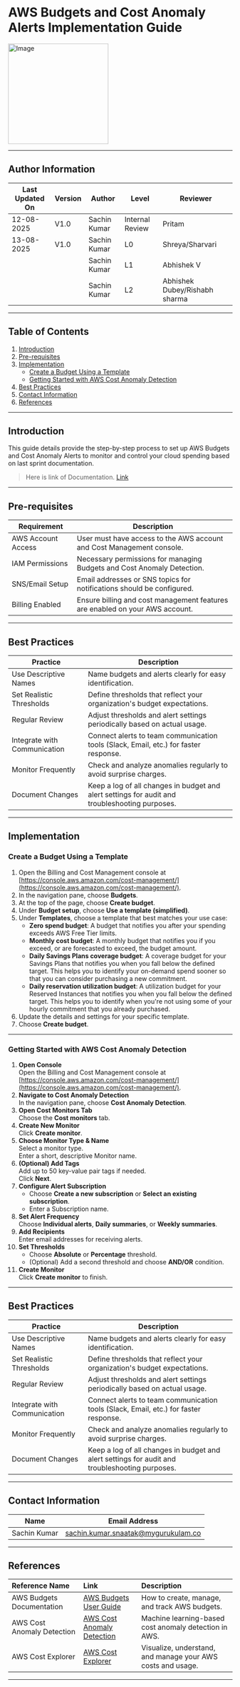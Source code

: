 # AWS Budgets and Cost Anomaly Alerts Implementation Guide

<img width="225" height="225" alt="Image" src="https://github.com/user-attachments/assets/153f2890-9a28-44cb-bb13-bdd4209b8cfb" />


---
## Author Information
| Last Updated On | Version | Author       | Level           | Reviewer   |
|-----------------|---------|--------------|-----------------|------------|
| 12-08-2025      | V1.0    | Sachin Kumar | Internal Review | Pritam     |
| 13-08-2025      | V1.0    | Sachin Kumar | L0              |Shreya/Sharvari|
|                 |         | Sachin Kumar | L1              | Abhishek V |
|                 |         | Sachin Kumar | L2              | Abhishek Dubey/Rishabh sharma|
---

## Table of Contents

1. [Introduction](#introduction)
2. [Pre-requisites](#pre-requisites)
3. [Implementation](#implementation)
   - [Create a Budget Using a Template](#create-a-budget-using-a-template)
   - [Getting Started with AWS Cost Anomaly Detection](#getting-started-with-aws-cost-anomaly-detection)
4. [Best Practices](#best-practices)
5. [Contact Information](#contact-information)
6. [References](#references)

---

## Introduction

This guide details provide the step-by-step process to set up AWS Budgets and Cost Anomaly Alerts to monitor and control your cloud spending based on last sprint documentation.

> Here is link of Documentation. [Link](https://github.com/Snaatak-Apt-Get-Swag/documentation/blob/SCRUM-126-sachin/Cost-Optimization/Budget-And-Cost-Alerts/README.md)

---

## Pre-requisites

| Requirement                | Description                                                                 |
|----------------------------|-----------------------------------------------------------------------------|
| AWS Account Access         | User must have access to the AWS account and Cost Management console.        |
| IAM Permissions            | Necessary permissions for managing Budgets and Cost Anomaly Detection.       |
| SNS/Email Setup            | Email addresses or SNS topics for notifications should be configured.        |
| Billing Enabled            | Ensure billing and cost management features are enabled on your AWS account. |

---

## Best Practices

| Practice                     | Description                                                                                                    |
|------------------------------|----------------------------------------------------------------------------------------------------------------|
| Use Descriptive Names        | Name budgets and alerts clearly for easy identification.                                                       |
| Set Realistic Thresholds     | Define thresholds that reflect your organization's budget expectations.                                         |
| Regular Review               | Adjust thresholds and alert settings periodically based on actual usage.                                       |
| Integrate with Communication | Connect alerts to team communication tools (Slack, Email, etc.) for faster response.                           |
| Monitor Frequently           | Check and analyze anomalies regularly to avoid surprise charges.                                                |
| Document Changes             | Keep a log of all changes in budget and alert settings for audit and troubleshooting purposes.                  |

---

## Implementation

### Create a Budget Using a Template

1. Open the Billing and Cost Management console at [https://console.aws.amazon.com/cost-management/](https://console.aws.amazon.com/cost-management/).
2. In the navigation pane, choose **Budgets**.
3. At the top of the page, choose **Create budget**.
4. Under **Budget setup**, choose **Use a template (simplified)**.
5. Under **Templates**, choose a template that best matches your use case:
    - **Zero spend budget**: A budget that notifies you after your spending exceeds AWS Free Tier limits.
    - **Monthly cost budget**: A monthly budget that notifies you if you exceed, or are forecasted to exceed, the budget amount.
    - **Daily Savings Plans coverage budget**: A coverage budget for your Savings Plans that notifies you when you fall below the defined target. This helps you to identify your on-demand spend sooner so that you can consider purchasing a new commitment.
    - **Daily reservation utilization budget**: A utilization budget for your Reserved Instances that notifies you when you fall below the defined target. This helps you to identify when you're not using some of your hourly commitment that you already purchased.
6. Update the details and settings for your specific template.
7. Choose **Create budget**.

---

### Getting Started with AWS Cost Anomaly Detection

1. **Open Console**  
   Open the Billing and Cost Management console at [https://console.aws.amazon.com/cost-management/](https://console.aws.amazon.com/cost-management/).
2. **Navigate to Cost Anomaly Detection**  
   In the navigation pane, choose **Cost Anomaly Detection**.
3. **Open Cost Monitors Tab**  
   Choose the **Cost monitors** tab.
4. **Create New Monitor**  
   Click **Create monitor**.
5. **Choose Monitor Type & Name**  
   Select a monitor type.  
   Enter a short, descriptive Monitor name.
6. **(Optional) Add Tags**  
   Add up to 50 key-value pair tags if needed.  
   Click **Next**.
7. **Configure Alert Subscription**
   - Choose **Create a new subscription** or **Select an existing subscription**.
   - Enter a Subscription name.
8. **Set Alert Frequency**  
   Choose **Individual alerts**, **Daily summaries**, or **Weekly summaries**.
9. **Add Recipients**  
   Enter email addresses for receiving alerts.
10. **Set Thresholds**
    - Choose **Absolute** or **Percentage** threshold.
    - (Optional) Add a second threshold and choose **AND/OR** condition.
11. **Create Monitor**  
    Click **Create monitor** to finish.

---

## Best Practices

| Practice                     | Description                                                                                                    |
|------------------------------|----------------------------------------------------------------------------------------------------------------|
| Use Descriptive Names        | Name budgets and alerts clearly for easy identification.                                                       |
| Set Realistic Thresholds     | Define thresholds that reflect your organization's budget expectations.                                         |
| Regular Review               | Adjust thresholds and alert settings periodically based on actual usage.                                       |
| Integrate with Communication | Connect alerts to team communication tools (Slack, Email, etc.) for faster response.                           |
| Monitor Frequently           | Check and analyze anomalies regularly to avoid surprise charges.                                                |
| Document Changes             | Keep a log of all changes in budget and alert settings for audit and troubleshooting purposes.                  |

---

## Contact Information

| Name            | Email Address                         |
|-----------------|---------------------------------------|
| Sachin Kumar  | [sachin.kumar.snaatak@mygurukulam.co](sachin.kumar.snaatak@mygurukulam.co) |

---

## References

| Reference Name | Link | Description |
|:-------------- |:-----|:-----------|
| AWS Budgets Documentation | [AWS Budgets User Guide](https://docs.aws.amazon.com/cost-management/latest/userguide/budgets-managing-costs.html) | How to create, manage, and track AWS budgets. |
| AWS Cost Anomaly Detection | [AWS Cost Anomaly Detection](https://docs.aws.amazon.com/cost-management/latest/userguide/cost-anomaly-detection.html) | Machine learning-based cost anomaly detection in AWS. |
| AWS Cost Explorer | [AWS Cost Explorer](https://docs.aws.amazon.com/cost-management/latest/userguide/cost-explorer.html) | Visualize, understand, and manage your AWS costs and usage. |

---
